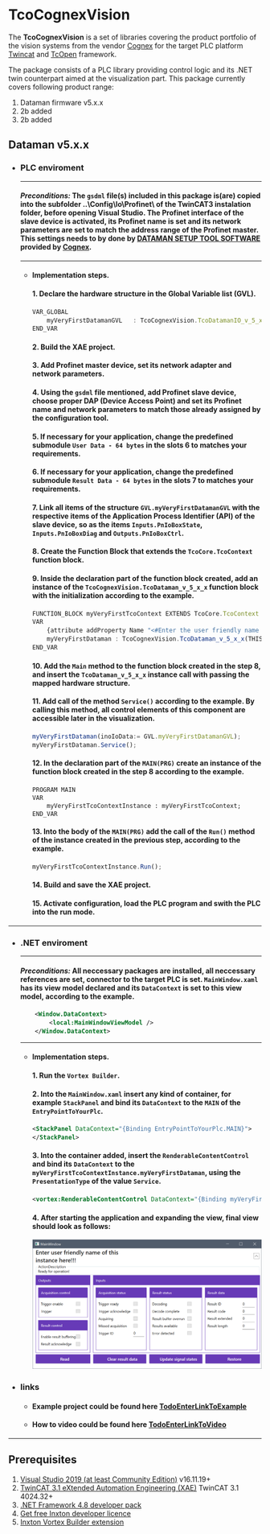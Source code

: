 # TcoCognexVision
The **TcoCognexVision** is a set of libraries covering the product portfolio of the vision systems from the vendor [Cognex](https://www.cognex.com) for the target PLC platform [Twincat](https://www.beckhoff.com/en-en/products/automation/twincat/twincat-3-build-4024/) and [TcOpen](https://github.com/TcOpenGroup/TcOpen#readme) framework.

The package consists of a PLC library providing control logic and its .NET twin counterpart aimed at the visualization part. This package currently covers following product range:

1. Dataman firmware v5.x.x
2. 2b added
3. 2b added

 ## Dataman v5.x.x
- ### PLC enviroment
    --- 
    #### **_Preconditions:_** The **`gsdml`** file(s) included in this package is(are) copied into the subfolder ..\Config\Io\Profinet\ of the TwinCAT3 instalation folder, before opening Visual Studio. The Profinet interface of the slave device is activated, its Profinet name is set and its network parameters are set to match the address range of the Profinet master. This settings needs to by done by [DATAMAN SETUP TOOL SOFTWARE](https://support.cognex.com/en/downloads/dataman/software-firmware) provided by [Cognex](https://www.cognex.com). 
    ---
    - #### Implementation steps.
        #### 1. Declare the hardware structure in the Global Variable list (GVL).
        ```Javascript
        VAR_GLOBAL
            myVeryFirstDatamanGVL 	: TcoCognexVision.TcoDatamanIO_v_5_x_x;
        END_VAR
        ```
        #### 2. Build the XAE project.
        #### 3. Add Profinet master device, set its network adapter and network parameters.
        #### 4. Using the **`gsdml`** file mentioned, add Profinet slave device, choose proper DAP (Device Access Point) and set its Profinet name and network parameters to match those already assigned by the configuration tool.
        #### 5. If necessary for your application, change the predefined submodule **`User Data - 64 bytes`** in the slots 6 to matches your requirements.                                
        #### 6. If necessary for your application, change the predefined submodule **`Result Data - 64 bytes`** in the slots 7 to matches your requirements.     
        #### 7. Link all items of the structure **`GVL.myVeryFirstDatamanGVL`** with the respective items of the Application Process Identifier (API) of the slave device, so as the items **`Inputs.PnIoBoxState`**, **`Inputs.PnIoBoxDiag`** and **`Outputs.PnIoBoxCtrl`**.
        #### 8. Create the Function Block that extends the **`TcoCore.TcoContext`** function block.
        #### 9. Inside the declaration part of the function block created, add an instance of the **`TcoCognexVision.TcoDataman_v_5_x_x`** function block with the initialization according to the example.  
        ```Javascript
        FUNCTION_BLOCK myVeryFirstTcoContext EXTENDS TcoCore.TcoContext
        VAR
            {attribute addProperty Name "<#Enter the user friendly name of this instance here!!!#>"}
            myVeryFirstDataman : TcoCognexVision.TcoDataman_v_5_x_x(THIS^);
        END_VAR
        ```
        #### 10. Add the **`Main`** method to the function block created in the step 8, and insert the **`TcoDataman_v_5_x_x`** instance call with passing the mapped hardware structure.
        #### 11. Add call of the method **`Service()`** according to the example. By calling this method, all control elements of this component are accessible later in the visualization.
        ```Javascript
        myVeryFirstDataman(inoIoData:= GVL.myVeryFirstDatamanGVL);
        myVeryFirstDataman.Service();
        ```
        #### 12. In the declaration part of the **`MAIN(PRG)`** create an instance of the function block created in the step 8 according to the example. 
        ```TSX
        PROGRAM MAIN
        VAR
            myVeryFirstTcoContextInstance :	myVeryFirstTcoContext;
        END_VAR
        ```
        #### 13. Into the body of the **`MAIN(PRG)`** add the call of the **`Run()`** method of the instance created in the previous step, according to the example.    
        ```Javascript
        myVeryFirstTcoContextInstance.Run();
        ```
        #### 14. Build and save the XAE project.
        #### 15. Activate configuration, load the PLC program and swith the PLC into the run mode.
-------------------------------
- ### .NET enviroment
    --- 
    #### **_Preconditions:_** All neccessary packages are installed, all neccessary references are set, connector to the target PLC is set. **`MainWindow.xaml`** has its view model declared and its **`DataContext`** is set to this view model, according to the example.
    ```XML
        <Window.DataContext>
            <local:MainWindowViewModel />
        </Window.DataContext>
    ```
    ---
    - #### Implementation steps.
        #### 1. Run the **`Vortex Builder`**.
        #### 2. Into the **`MainWindow.xaml`** insert any kind of container, for example **`StackPanel`** and bind its **`DataContext`** to the **`MAIN`** of the **`EntryPointToYourPlc`**.
        ```XML
        <StackPanel DataContext="{Binding EntryPointToYourPlc.MAIN}">
        </StackPanel>
        ```
        #### 3. Into the container added, insert the **`RenderableContentControl`** and bind its **`DataContext`** to the **`myVeryFirstTcoContextInstance.myVeryFirstDataman`**, using the **`PresentationType`** of the value **`Service`**.
        ```XML
        <vortex:RenderableContentControl DataContext="{Binding myVeryFirstTcoContextInstance.myVeryFirstDataman}" PresentationType="Service"/>
        ```
        #### 4. After starting the application and expanding the view, final view should look as follows:
        ![](assets/readme/TcoDatamanIO_v_5_x_x.ServiceView.Expanded.PNG)
- ### links
   - #### Example project could be found here [TodoEnterLinkToExample]()
   - #### How to video could be found here [TodoEnterLinkToVideo]()


----------------------------------
## Prerequisites
1. [Visual Studio 2019 (at least Community Edition)](https://visualstudio.microsoft.com/vs/older-downloads/) v16.11.19+
1. [TwinCAT 3.1 eXtended Automation Engineering (XAE)](https://www.beckhoff.com/en-en/products/automation/twincat/texxxx-twincat-3-engineering/te1000.html) TwinCAT 3.1 4024.32+
1. [.NET Framework 4.8 developer pack](https://dotnet.microsoft.com/download/dotnet-framework/thank-you/net48-developer-pack-offline-installer)
1. [Get free Inxton developer licence](https://inxton.com/register)
1. [Inxton Vortex Builder extension](https://marketplace.visualstudio.com/items?itemName=Inxton.InxtonVortexBuilderExtensionPre)
